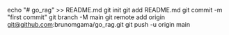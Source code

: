 echo "# go_rag" >> README.md
git init
git add README.md
git commit -m "first commit"
git branch -M main
git remote add origin git@github.com:brunomgama/go_rag.git
git push -u origin main
